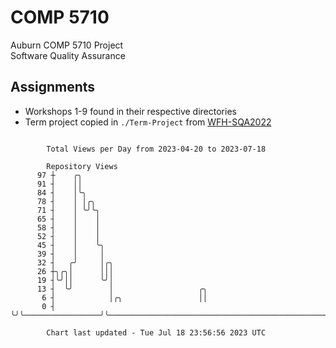 # COMP 5710
Auburn COMP 5710 Project  
Software Quality Assurance

## Assignments
- Workshops 1-9 found in their respective directories
- Term project copied in `./Term-Project` from [WFH-SQA2022](https://github.com/wumphlett/WFH-SQA2022-AUBURN)

```

        Total Views per Day from 2023-04-20 to 2023-07-18

        Repository Views
      97 ┼    ╭╮
      91 ┤    ││
      84 ┤    │╰╮
      78 ┤    │ │╭╮
      71 ┤    │ ╰╯╰╮
      65 ┤    │    │
      58 ┤    │    │
      52 ┤    │    │
      45 ┤    │    ╰╮
      39 ┤    │     │
      32 ┤   ╭╯     │╭╮
      26 ┼╮╭╮│      │││
      19 ┤╰╯││      ╰╯│
      13 ┤  ╰╯        │                   ╭╮
       6 ┤            │╭╮                 ││
       0 ┤            ╰╯╰─────────────────╯╰───────────────────────────────────────────────────────

        Chart last updated - Tue Jul 18 23:56:56 2023 UTC
        
```
